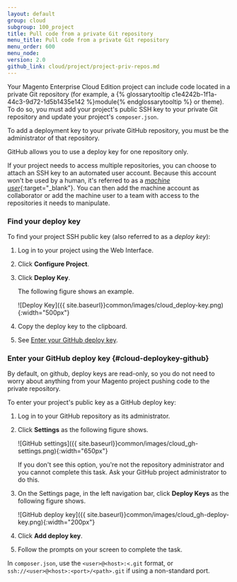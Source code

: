 ```yaml
---
layout: default
group: cloud
subgroup: 100_project
title: Pull code from a private Git repository
menu_title: Pull code from a private Git repository
menu_order: 600
menu_node: 
version: 2.0
github_link: cloud/project/project-priv-repos.md
---
```


Your Magento Enterprise Cloud Edition project can include code located in a private Git repository (for example, a {% glossarytooltip c1e4242b-1f1a-44c3-9d72-1d5b1435e142 %}module{% endglossarytooltip %} or theme). To do so, you must add your project's public SSH key to your private Git repository and update your project's `composer.json`.

<div class="bs-callout bs-callout-info" id="info">
  <p>To add a deployment key to your private GitHub repository, you must be the administrator of that repository.</p>
</div>

GitHub allows you to use a deploy key for one repository only. 

If your project needs to access multiple repositories, you can choose to
attach an SSH key to an automated user account. Because this account won't
be used by a human, it's referred to as a [*machine user*](https://developer.github.com/guides/managing-deploy-keys/){:target="_blank"}. You can then add the
machine account as collaborator or add the machine user to a team with
access to the repositories it needs to manipulate.

### Find your deploy key
To find your project SSH public key (also referred to as a *deploy key*):

1.	Log in to your project using the Web Interface.
2.	Click **Configure Project**.
3.	Click **Deploy Key**.

	The following figure shows an example.

	![Deploy Key]({{ site.baseurl}}common/images/cloud_deploy-key.png){:width="500px"}

4.	Copy the deploy key to the clipboard.
5.	See [Enter your GitHub deploy key](#cloud-deploykey-github).

### Enter your GitHub deploy key {#cloud-deploykey-github}
By default, on github, deploy keys are read-only,
so you do not need to worry about anything from your Magento project pushing code to the private
repository.

To enter your project's public key as a GitHub deploy key:

1.	Log in to your GitHub repository as its administrator.
2.	Click **Settings** as the following figure shows.

	![GitHub settings]({{ site.baseurl}}common/images/cloud_gh-settings.png){:width="650px"}

	<div class="bs-callout bs-callout-info" id="info">
  		<p>If you don't see this option, you're not the repository administrator and you cannot complete this task. Ask your GitHub project administrator to do this.</p>
	</div>

3.	On the Settings page, in the left navigation bar, click **Deploy Keys** as the following figure shows.

	![GitHub deploy key]({{ site.baseurl}}common/images/cloud_gh-deploy-key.png){:width="200px"}

4.	Click **Add deploy key**.
5.	Follow the prompts on your screen to complete the task.

<!-- ### Enter your Bitbucket deployment key {#cloud-deploykey-bb}
To enter your project's public key as a Bitbucket deploy key:

1.	Log in to your Bitbucket repository as its administrator.
2.	In the left navigation bar, click **Settings** as the following figure shows.

	![Bitbucket settings]({{ site.baseurl}}common/images/cloud_bb-settings.png)
3.	Click General > **Deployment Keys** as the following figure shows.

	![Bitbucket deploy key]({{ site.baseurl}}common/images/cloud_bb-deploy-key.png)
4.	Click **Add Key**.
5.	Follow the prompts on your screen to complete the task. -->

<!-- ## Update `composer.json`
TBD -->

<div class="bs-callout bs-callout-info" id="info">
  <p>In <code>composer.json</code>, use the <code>&lt;user>@&lt;host>:&lt;<path>.git</code> format, or <code>ssh://&lt;user>@&lt;host>:&lt;port>/&lt;path>.git</code> if using a non-standard port.</p>
</div>


